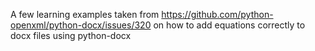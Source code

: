 A few learning examples taken from https://github.com/python-openxml/python-docx/issues/320 on how to add equations correctly to docx files using python-docx